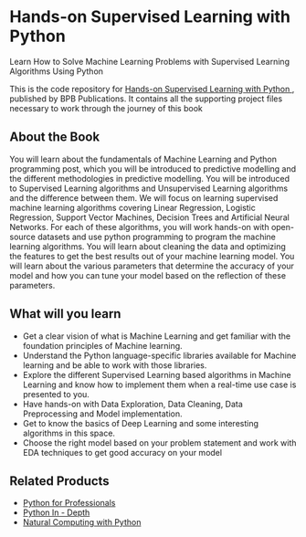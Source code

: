 # Hands-on Supervised Learning with Python
Learn How to Solve Machine Learning Problems with Supervised Learning Algorithms Using Python
 
This is the code repository for [Hands-on Supervised Learning with Python
](https://bpbonline.com/products/hands-on-supervised-learning-with-python?_pos=1&_sid=a653ef87e&_ss=r), published by BPB Publications. It contains all the supporting project files necessary to work through the journey of this book

## About the Book
You will learn about the fundamentals of Machine Learning and Python programming post, which you will be introduced to predictive modelling and the different methodologies in predictive modelling. You will be introduced to Supervised Learning algorithms and Unsupervised Learning algorithms and the difference between them. 
We will focus on learning supervised machine learning algorithms covering Linear Regression, Logistic Regression, Support Vector Machines, Decision Trees and Artificial Neural Networks. For each of these algorithms, you will work hands-on with open-source datasets and use python programming to program the machine learning algorithms. You will learn about cleaning the data and optimizing the features to get the best results out of your machine learning model. You will learn about the various parameters that determine the accuracy of your model and how you can tune your model based on the reflection of these parameters.

## What will you learn
* Get a clear vision of what is Machine Learning and get familiar with the foundation principles of Machine learning.
* Understand the Python language-specific libraries available for Machine learning and be able to work with those libraries.
* Explore the different Supervised Learning based algorithms in Machine Learning and know how to implement them when a real-time use case is presented to you.
* Have hands-on with Data Exploration, Data Cleaning, Data Preprocessing and Model implementation.
* Get to know the basics of Deep Learning and some interesting algorithms in this space.
* Choose the right model based on your problem statement and work with EDA techniques to get good accuracy on your model

## Related Products

* [Python for Professionals](https://bpbonline.com/products/python-programming-for-professionals-book-ebook?_pos=3&_sid=e75c5172e&_ss=r)
* [Python In - Depth](https://bpbonline.com/products/python-in-depth?_pos=4&_sid=e75c5172e&_ss=r)
* [Natural Computing with Python](https://bpbonline.com/products/natural-computing-with-python-book-ebook?_pos=11&_sid=06f2aec31&_ss=r)
